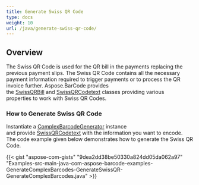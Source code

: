 ```yaml
---
title: Generate Swiss QR Code
type: docs
weight: 10
url: /java/generate-swiss-qr-code/
---
```


## **Overview**
The Swiss QR Code is used for the QR bill in the payments replacing the previous payment slips. The Swiss QR Code contains all the necessary payment information required to trigger payments or to process the QR invoice further. Aspose.BarCode provides the [SwissQRBill](https://apireference.aspose.com/barcode/java/com.aspose.barcode.complexbarcode/SwissQRBill) and [SwissQRCodetext](https://apireference.aspose.com/barcode/java/com.aspose.barcode.complexbarcode/SwissQRCodetext) classes providing various properties to work with Swiss QR Codes.
### **How to Generate Swiss QR Code**
Instantiate a [ComplexBarcodeGenerator](https://apireference.aspose.com/barcode/java/com.aspose.barcode.complexbarcode/ComplexBarcodeGenerator) instance and provide [SwissQRCodetext](https://apireference.aspose.com/barcode/java/com.aspose.barcode.complexbarcode/SwissQRCodetext) with the information you want to encode. The code example given below demonstrates how to generate the Swiss QR Code.

{{< gist "aspose-com-gists" "9dea2dd38be50330a824dd05da062a97" "Examples-src-main-java-com-aspose-barcode-examples-GenerateComplexBarcodes-GenerateSwissQR-GenerateComplexBarcodes.java" >}}
